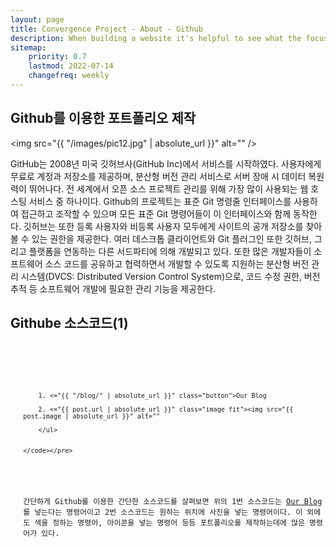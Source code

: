 ```yaml
---
layout: page
title: Convergence Project - About - Github
description: When building a website it's helpful to see what the focus of your site is. This page is an example of how to show a website's focus.
sitemap:
    priority: 0.7
    lastmod: 2022-07-14
    changefreq: weekly
---
```

## Github를 이용한 포트폴리오 제작

<span class="image left"><img src="{{ "/images/pic12.jpg" | absolute_url }}" alt="" /></span>

GitHub는 2008년 미국 깃허브사(GitHub Inc)에서 서비스를 시작하였다. 사용자에게 무료로 계정과 저장소를 제공하며, 분산형 버전 관리 서비스로 서버 장애 시 데이터 복원력이 뛰어나다. 전 세계에서 오픈 소스 프로젝트 관리를 위해 가장 많이 사용되는 웹 호스팅 서비스 중 하나이다. Github의 프로젝트는 표준 Git 명령줄 인터페이스를 사용하여 접근하고 조작할 수 있으며 모든 표준 Git 명령어들이 이 인터페이스와 함께 동작한다. 깃허브는 또한 등록 사용자와 비등록 사용자 모두에게 사이트의 공개 저장소를 찾아볼 수 있는 권한을 제공한다. 여러 데스크톱 클라이언트와 Git 플러그인 또한 깃허브, 그리고 플랫폼을 연동하는 다른 서드파티에 의해 개발되고 있다. 또한 많은 개발자들이 소프트웨어 소스 코드를 공유하고 협력하면서 개발할 수 있도록 지원하는 분산형 버전 관리 시스템(DVCS: Distributed Version Control System)으로, 코드 수정 권한, 버전 추적 등 소프트웨어 개발에 필요한 관리 기능을 제공한다.


  <p>
	<!-- Preformatted Code -->
	<h2>Githube 소스코드(1)</h2>
	<pre><code>
        <ul class="actions">
	
        1. <="{{ "/blog/" | absolute_url }}" class="button">Our Blog
	
        2. <="{{ post.url | absolute_url }}" class="image fit"><img src="{{ post.image | absolute_url }}" alt=""

        </ul>

					
	</code></pre>
  </p>
간단하게 Github를 이용한 간단한 소스코드를 살펴보면 위의 1번 소스코드는 <a href="{{ "/blog/" | absolute_url }}" class="button">Our Blog</a>를 넣는다는 명령어이고 2번 소스코드는 원하는 위치에 사진을 넣는 명령어이다. 이 외에도 색을 정하는 명령어, 아이콘을 넣는 명령어 등등 포트폴리오를 제작하는데에 많은 명령어가 있다.

